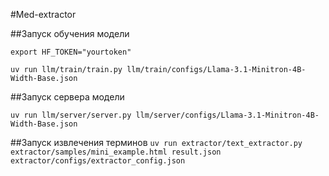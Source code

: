 #Med-extractor

##Запуск обучения модели

`export HF_TOKEN="yourtoken"`

`uv run llm/train/train.py llm/train/configs/Llama-3.1-Minitron-4B-Width-Base.json`

##Запуск сервера модели

`uv run llm/server/server.py llm/server/configs/Llama-3.1-Minitron-4B-Width-Base.json`

##Запуск извлечения терминов
`uv run extractor/text_extractor.py extractor/samples/mini_example.html result.json extractor/configs/extractor_config.json`